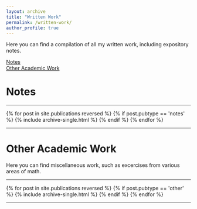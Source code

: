```yaml
---
layout: archive
title: "Written Work"
permalink: /written-work/
author_profile: true
---
```


Here you can find a compilation of all my written work, including expository notes.

[Notes](#notes)  
[Other Academic Work](#other-academic-work)

# Notes

---

{% for post in site.publications reversed %}
  {% if post.pubtype == 'notes' %}
      {% include archive-single.html %}
  {% endif %}
{% endfor %}

---

# Other Academic Work  
Here you can find miscellaneous work, such as excercises from various areas of math.  

---

{% for post in site.publications reversed %}
  {% if post.pubtype == 'other' %}
      {% include archive-single.html %}
  {% endif %}
{% endfor %}

---
